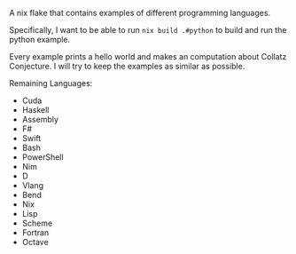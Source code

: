 A nix flake that contains examples of different programming languages.

Specifically, I want to be able to run `nix build .#python` to build and run the python example.

Every example prints a hello world and makes an computation about Collatz Conjecture. I will try to keep the examples as similar as possible.

Remaining Languages:
- Cuda
- Haskell
- Assembly
- F#
- Swift
- Bash
- PowerShell
- Nim
- D
- Vlang
- Bend
- Nix
- Lisp
- Scheme
- Fortran
- Octave


